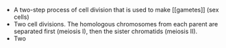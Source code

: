 - A two-step process of cell division that is used to make [[gametes]] (sex cells)
- Two cell divisions. The homologous chromosomes from each parent are separated first (meiosis I), then the sister chromatids (meiosis II).
- Two